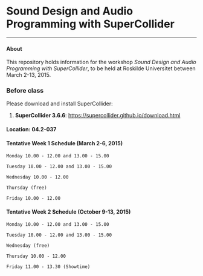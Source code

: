 # Sound Design and Audio Programming with SuperCollider
***

#### About
This repository holds information for the workshop *Sound Design and Audio Programming with SuperCollider*, to be held at Roskilde Universitet between March 2-13, 2015.

### Before class
Please download and install SuperCollider:

1. **SuperCollider 3.6.6**: <https://supercollider.github.io/download.html>

#### Location: 04.2-037

#### Tentative Week 1 Schedule (March 2-6, 2015)
	Monday 10.00 - 12.00 and 13.00 - 15.00

	Tuesday 10.00 - 12.00 and 13.00 - 15.00

	Wednesday 10.00 - 12.00

	Thursday (free)

	Friday 10.00 - 12.00

#### Tentative Week 2 Schedule (October 9-13, 2015)
	Monday 10.00 - 12.00 and 13.00 - 15.00

	Tuesday 10.00 - 12.00 and 13.00 - 15.00

	Wednesday (free)

	Thursday 10.00 - 12.00

	Friday 11.00 - 13.30 (Showtime)

